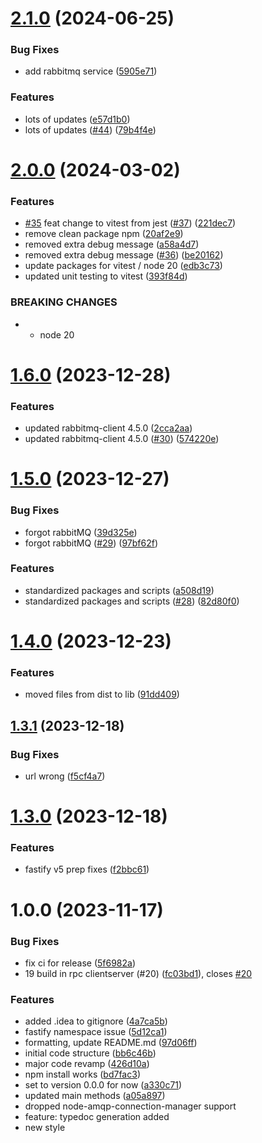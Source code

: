 # [2.1.0](https://github.com/Bugs5382/fastify-rabbitmq/compare/v2.0.0...v2.1.0) (2024-06-25)


### Bug Fixes

* add rabbitmq service ([5905e71](https://github.com/Bugs5382/fastify-rabbitmq/commit/5905e717465ce5263973147c796ecfe72ed55c6f))


### Features

* lots of updates ([e57d1b0](https://github.com/Bugs5382/fastify-rabbitmq/commit/e57d1b09e8cdfd66822bc727ef679dee1b7baf30))
* lots of updates ([#44](https://github.com/Bugs5382/fastify-rabbitmq/issues/44)) ([79b4f4e](https://github.com/Bugs5382/fastify-rabbitmq/commit/79b4f4ea852aa1002515d2160a09b363b69bd7b0))

# [2.0.0](https://github.com/Bugs5382/fastify-rabbitmq/compare/v1.6.0...v2.0.0) (2024-03-02)


### Features

* [#35](https://github.com/Bugs5382/fastify-rabbitmq/issues/35) feat change to vitest from jest ([#37](https://github.com/Bugs5382/fastify-rabbitmq/issues/37)) ([221dec7](https://github.com/Bugs5382/fastify-rabbitmq/commit/221dec764fd64d8d0ab762fb5763e08a98600169))
* remove clean package npm ([20af2e9](https://github.com/Bugs5382/fastify-rabbitmq/commit/20af2e9695abd8189bea2de5d213cfe0d3826fa1))
* removed extra debug message ([a58a4d7](https://github.com/Bugs5382/fastify-rabbitmq/commit/a58a4d763a5a578aa792561c0c3723d709b55994))
* removed extra debug message ([#36](https://github.com/Bugs5382/fastify-rabbitmq/issues/36)) ([be20162](https://github.com/Bugs5382/fastify-rabbitmq/commit/be20162eef7fdb899c17164a4af48543dc80915c))
* update packages for vitest / node 20 ([edb3c73](https://github.com/Bugs5382/fastify-rabbitmq/commit/edb3c73eee325647a8169ae3148e93a14f532808))
* updated unit testing to vitest ([393f84d](https://github.com/Bugs5382/fastify-rabbitmq/commit/393f84d7bc4cf334077ab68f34a46057680da858))


### BREAKING CHANGES

* - node 20

# [1.6.0](https://github.com/Bugs5382/fastify-rabbitmq/compare/v1.5.0...v1.6.0) (2023-12-28)


### Features

* updated rabbitmq-client 4.5.0 ([2cca2aa](https://github.com/Bugs5382/fastify-rabbitmq/commit/2cca2aaf43ec0a2bf5d8b1c402c48e4361aa6184))
* updated rabbitmq-client 4.5.0 ([#30](https://github.com/Bugs5382/fastify-rabbitmq/issues/30)) ([574220e](https://github.com/Bugs5382/fastify-rabbitmq/commit/574220e3354239f7b6cbbc0415f8230991161429))

# [1.5.0](https://github.com/Bugs5382/fastify-rabbitmq/compare/v1.4.0...v1.5.0) (2023-12-27)


### Bug Fixes

* forgot rabbitMQ ([39d325e](https://github.com/Bugs5382/fastify-rabbitmq/commit/39d325e4477fddad0e2106ec77a08903a1ef5a60))
* forgot rabbitMQ ([#29](https://github.com/Bugs5382/fastify-rabbitmq/issues/29)) ([97bf62f](https://github.com/Bugs5382/fastify-rabbitmq/commit/97bf62f321ff375546e89c38827d0277288d3be3))


### Features

* standardized packages and scripts ([a508d19](https://github.com/Bugs5382/fastify-rabbitmq/commit/a508d19b8fca40258df854513eb9103fcf161aca))
* standardized packages and scripts ([#28](https://github.com/Bugs5382/fastify-rabbitmq/issues/28)) ([82d80f0](https://github.com/Bugs5382/fastify-rabbitmq/commit/82d80f0042acd7cb08adc951fa23453287a8dd28))

# [1.4.0](https://github.com/Bugs5382/fastify-rabbitmq/compare/v1.3.1...v1.4.0) (2023-12-23)


### Features

* moved files from dist to lib ([91dd409](https://github.com/Bugs5382/fastify-rabbitmq/commit/91dd40950d59b8f4f4b1aa5cae4206b17f69571a))

## [1.3.1](https://github.com/Bugs5382/fastify-rabbitmq/compare/v1.3.0...v1.3.1) (2023-12-18)


### Bug Fixes

* url wrong ([f5cf4a7](https://github.com/Bugs5382/fastify-rabbitmq/commit/f5cf4a7f3ca5ceddc6ef8fa7b0d0b9148892e65c))

# [1.3.0](https://github.com/Bugs5382/fastify-rabbitmq/compare/v1.2.0...v1.3.0) (2023-12-18)


### Features

* fastify v5 prep fixes ([f2bbc61](https://github.com/Bugs5382/fastify-rabbitmq/commit/f2bbc6185b5ff76089ec6448f8a847183c2f368e))

# 1.0.0 (2023-11-17)


### Bug Fixes

* fix ci for release ([5f6982a](https://github.com/Bugs5382/fastify-rabbitmq/commit/5f6982a5676341063260e9243b4c6c4ea0810b56))
* 19 build in rpc clientserver (#20) ([fc03bd1](https://github.com/Bugs5382/fastify-rabbitmq/commit/fc03bd1fa8ee0932043e778135f712530b28ac9b)), closes [#20](https://github.com/Bugs5382/fastify-rabbitmq/issues/20)

### Features

* added .idea to gitignore ([4a7ca5b](https://github.com/Bugs5382/fastify-rabbitmq/commit/4a7ca5bf8d8b2a7e7383d0365f9cbb9caaa805d4))
* fastify namespace issue ([5d12ca1](https://github.com/Bugs5382/fastify-rabbitmq/commit/5d12ca129e6722ba56b4e0ff8bc7920cdd437f01))
* formatting, update README.md ([97d06ff](https://github.com/Bugs5382/fastify-rabbitmq/commit/97d06ff67fc37e45e34d9f19d2daa1a9402401ae))
* initial code structure ([bb6c46b](https://github.com/Bugs5382/fastify-rabbitmq/commit/bb6c46b503b2cb386676ad20aa3fa367c5a12721))
* major code revamp ([426d10a](https://github.com/Bugs5382/fastify-rabbitmq/commit/426d10abfc97cad177736be18cd2bdc8c682426a))
* npm install works ([bd7fac3](https://github.com/Bugs5382/fastify-rabbitmq/commit/bd7fac3471faff6525a666ba728d2debb504a181))
* set to version 0.0.0 for now ([a330c71](https://github.com/Bugs5382/fastify-rabbitmq/commit/a330c71773d3b89aacb2d8b19528679ce2ec9484))
* updated main methods ([a05a897](https://github.com/Bugs5382/fastify-rabbitmq/commit/a05a8973d202a09300d34607c70938573fdf0eb3))
* dropped node-amqp-connection-manager support
* feature: typedoc generation added
* new style

